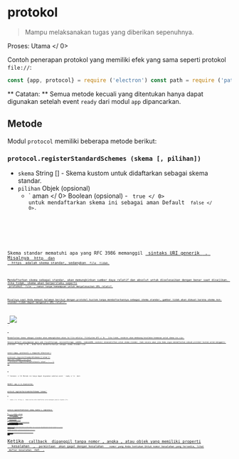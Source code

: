 # protokol

> Mampu melaksanakan tugas yang diberikan sepenuhnya.

Proses:  Utama </ 0></p> 

Contoh penerapan protokol yang memiliki efek yang sama seperti protokol `file://`:

```javascript
const {app, protocol} = require ('electron') const path = require ('path') app.on ('siap', () = & gt; {protocol.registerFileProtocol ('atom', (permintaan, callback) = & gt; {const url = request.url.substr (7) callback ({path: path.normalize (`$ {__ dirname} / $ {url}`)})}, (error) = & gt; {if (error) console.error ('Gagal mendaftar protokol')})})
```

** Catatan: ** Semua metode kecuali yang ditentukan hanya dapat digunakan setelah event ` ready ` dari modul ` app ` dipancarkan.

## Metode

Modul ` protocol ` memiliki beberapa metode berikut:

### `protocol.registerStandardSchemes (skema [, pilihan])`

* ` skema ` String [] - Skema kustom untuk didaftarkan sebagai skema standar.
* `pilihan` Objek (opsional) 
  * ` aman </ 0> Boolean (opsional) - <code> true </ 0> untuk mendaftarkan skema ini sebagai aman Default <code> false </ 0>.</li>
</ul></li>
</ul>

<p>Skema standar mematuhi apa yang RFC 3986 memanggil <a href="https://tools.ietf.org/html/rfc3986#section-3"> sintaks URI generik </ 0> . Misalnya <code> http </ 0> dan
 <code> https </ 0> adalah skema standar, sedangkan <code> file </ 0> tidak.</p>

<p>Mendaftarkan skema sebagai standar, akan memungkinkan sumber daya relatif dan absolut untuk diselesaikan dengan benar saat disajikan. Jika tidak, skema akan berperilaku seperti
 protokol <code> file </ 0> , namun tanpa kemampuan untuk menyelesaikan URL relatif.</p>

<p>Misalnya saat Anda memuat halaman berikut dengan protokol kustom tanpa mendaftarkannya sebagai skema standar, gambar tidak akan dimuat karena skema non-standar tidak dapat mengenali URL relatif:</p>

<pre><code class="html"><body>
  <img src='test.png'>
</body>
`</pre> 
    Mendaftarkan skema sebagai standar akan memungkinkan akses ke file melalui  FileSystem API </ 0> . Jika tidak, renderer akan membuang kesalahan keamanan untuk skema ini.</p> 
    
    Secara default penyimpanan apis web (localStorage, sessionStorage, webSQL, indexedDB, cookies) dinonaktifkan untuk skema standar. Jadi secara umum jika Anda ingin mendaftarkan sebuah protokol kustom untuk mengganti protokol ` http </ 0> , Anda harus mendaftarkannya sebagai skema standar:</p>

<pre><code class="javascript">const {app, protocol} = require('electron')

protocol.registerStandardSchemes(['atom'])
app.on('ready', () => {
  protocol.registerHttpProtocol('atom', '...')
})
`</pre> 
    
    ** Catatan: </ 0> Metode ini hanya dapat digunakan sebelum event ` ready </ 1>  dari 
modul <code> app </ 1> dipancarkan.</p>

<h3><code>protocol.registerServiceWorkerSchemes (skema)`</h3> 
    
    * ` skema </ 0>  String [] - Skema kustom untuk didaftarkan untuk menangani pekerja layanan.</li>
</ul>

<h3><code>protocol.registerFileProtocol (skema, handler [, completion])`</h3> 
      * ` skema </ 0>  String</li>
<li><code>handler` Fungsi 
        * `permintaan` Obyek 
          * ` url </ 0>  String</li>
<li><code>referrer` String
          * ` method </ 0>  String</li>
<li><code>uploadData` [UploadData[]](structures/upload-data.md)
        * `callback` Fungsi 
          * `filePath` String (optional)
      * `penyelesaian` Fungsi (opsional) 
        * ` error </ 0> Kesalahan</li>
</ul></li>
</ul>

<p>Mendaftarkan protokol <code> skema </ 0> yang akan mengirim file sebagai tanggapan. <code> handler </ 0> akan disebut dengan <code> handler (permintaan, callback) </ 0> ketika <code> permintaan </ 0> akan dibuat dengan <code> skema </ 0> . <code> selesai </ 0> akan dipanggil dengan
 <code> completion (null) </ 0> ketika <code> skema </ 0> berhasil didaftarkan atau
 <code> selesai (error) </ 0> ketika gagal</p>

<p>Untuk menangani <code> permintaan </ 0> , panggilan balik <code> </> harus dipanggil dengan jalur file atau objek yang memiliki properti <code> path </ 0> , misalnya <code> callback (filePath) </ 0> atau
 <code> callback ( {path: filePath} ) </ 0> .</p>

<p>Ketika <code> callback </ 0> dipanggil tanpa nomor , angka , atau objek yang memiliki properti
 <code> kesalahan </ 0> , <code> permintaan </ 0> akan gagal dengan kesalahan <code> </ 0>  nomor yang Anda tentukan Untuk nomor kesalahan yang tersedia, lihat
 daftar kesalahan <a href="https://code.google.com/p/chromium/codesearch#chromium/src/net/base/net_error_list.h"> net </ 0> .</p>

<p>Secara default skema <code> </ 0> diperlakukan seperti <code> http: </ 0> , yang diurai berbeda dari protokol yang mengikuti "sintaks URI generik" seperti file <code> : </ 0> , jadi Anda mungkin ingin memanggil <code> protocol.registerStandardSchemes </ 0> agar skema Anda diperlakukan sebagai skema standar.</p>

<h3><code>protocol.registerBufferProtocol (skema, handler [, completion])`</h3> 
          * ` skema </ 0>  String</li>
<li><code>handler` Fungsi 
            * `permintaan` Obyek 
              * ` url </ 0>  String</li>
<li><code>referrer` String
              * ` method </ 0>  String</li>
<li><code> uploadData </ 0>  <a href="structures/upload-data.md"> UploadData [] </ 1></li>
</ul></li>
<li><code>callback` Fungsi 
                * ` penyangga </ 0> ( Buffer | <a href="structures/mime-typed-buffer.md"> MimeTypedBuffer </ 1> ) (opsional)</li>
</ul></li>
</ul></li>
<li><code>penyelesaian` Fungsi (opsional) 
                  * ` error </ 0> Kesalahan</li>
</ul></li>
</ul>

<p>Mendaftarkan protokol <code> skema </ 0> yang akan mengirim <code> Buffer </ 0> sebagai tanggapan.</p>

<p>Penggunaannya sama dengan <code> registerFileProtocol </ 0> , kecuali bahwa <code> callback </ 0> 
harus dipanggil dengan objek <code> Buffer </ 0> atau objek yang memiliki <code> data </ 0> ,
 <code> mimeType </ 0> , dan <code> charset </ 0> .</p>

<p>Example:</p>

<pre><code class="javascript">const {protocol} = require('electron')

protocol.registerBufferProtocol('atom', (request, callback) => {
  callback({mimeType: 'text/html', data: Buffer.from('<h5>Response</h5>')})
}, (error) => {
  if (error) console.error('Failed to register protocol')
})
`</pre> 
                    ### `protocol.registerStringProtocol (skema, handler [, completion])`
                    
                    * ` skema </ 0>  String</li>
<li><code>handler` Fungsi 
                      * `permintaan` Obyek 
                        * ` url </ 0>  String</li>
<li><code>referrer` String
                        * ` method </ 0>  String</li>
<li><code> uploadData </ 0>  <a href="structures/upload-data.md"> UploadData [] </ 1></li>
</ul></li>
<li><code>callback` Fungsi 
                          * `data` String (optional)
                      * `penyelesaian` Fungsi (opsional) 
                        * ` error </ 0> Kesalahan</li>
</ul></li>
</ul>

<p>Mendaftarkan protokol <code> skema </ 0> yang akan mengirim <code> String </ 0> sebagai tanggapan.</p>

<p>Penggunaan adalah sama dengan <code> registerFileProtocol </ 0> , kecuali bahwa <code> callback </ 0> 
harus disebut dengan baik <code> String </ 0> atau sebuah benda yang memiliki <code> Data </ 0> ,
 <code> mimeType </ 0> , dan <code> charset </ 0> .</p>

<h3><code>protocol.registerHttpProtocol (skema, handler [, completion])`</h3> 
                          * ` skema </ 0>  String</li>
<li><code>handler` Fungsi 
                            * `permintaan` Obyek 
                              * ` url </ 0>  String</li>
<li><code>referrer` String
                              * ` method </ 0>  String</li>
<li><code> uploadData </ 0>  <a href="structures/upload-data.md"> UploadData [] </ 1></li>
</ul></li>
<li><code>callback` Fungsi 
                                * `redirectRequest` Obyek 
                                  * ` url </ 0>  String</li>
<li><code> method </ 0>  String</li>
<li><code>session` Object (optional)
                                  * `uploadData` Objek (opsional) 
                                    * `contentType` String - jenis konten MIME.
                                    * `data` String - Content to be sent.
                            * `penyelesaian` Fungsi (opsional) 
                              * ` error </ 0> Kesalahan</li>
</ul></li>
</ul>

<p>Mendaftarkan protokol <code>skema` yang akan mengirim permintaan HTTP sebagai tanggapan.</p> 
                                Penggunaannya sama dengan ` registerFileProtocol`, kecuali bahwa `callback` harus dipanggil dengan objek ` redirectRequest` yang memiliki `url`, ` method `, `rujukan `, `uploadData` dan`sesi`.
                                
                                Secara default permintaan HTTP akan menggunakan kembali sesi saat ini. Jika Anda menginginkan meminta untuk memiliki sesi yang berbeda Anda harus menetapkan `sesi`ke`null`.
                                
                                Agar POST meminta objek `uploadData` harus disediakan.
                                
                                ### `protocol.unregisterProtocol(scheme[, completion])`
                                
                                * ` skema </ 0>  String</li>
<li><code>penyelesaian` Fungsi (opsional) 
                                  * ` error </ 0> Kesalahan</li>
</ul></li>
</ul>

<p>Unregisters protokol kustom <code>skema`.</p> 
                                    ### `protocol.isProtocolHandled(scheme, callback)`
                                    
                                    * ` skema </ 0>  String</li>
<li><code>callback` Fungsi 
                                      * ` error </ 0> Kesalahan</li>
</ul></li>
</ul>

<p>The<code>callback ` akan dipanggil dengan boolean yang menunjukkan apakah ada sudah menjadi handler untuk skema ``.</p> 
                                        ### `protocol.interceptFileProtocol(skema, handler[,completion])`
                                        
                                        * ` skema </ 0>  String</li>
<li><code>handler` Fungsi 
                                          * `permintaan` Obyek 
                                            * ` url </ 0>  String</li>
<li><code>referrer` String
                                            * ` method </ 0>  String</li>
<li><code>uploadData` [UploadData[]](structures/upload-data.md)
                                          * `callback` Fungsi 
                                            * `filePath` String
                                        * `penyelesaian` Fungsi (opsional) 
                                          * ` error </ 0> Kesalahan</li>
</ul></li>
</ul>

<p>Sisipkan <code>skema` dan gunakan ` handler ` sebagai penangan baru protokol yang mengirimkan file sebagai tanggapan.</p> 
                                            ### `protocol.interceptStringProtocol(scheme, handler[, completion])`
                                            
                                            * ` skema </ 0>  String</li>
<li><code>handler` Fungsi 
                                              * `permintaan` Obyek 
                                                * ` url </ 0>  String</li>
<li><code>referrer` String
                                                * ` method </ 0>  String</li>
<li><code>uploadData` [UploadData[]](structures/upload-data.md)
                                              * `callback` Fungsi 
                                                * `data` String (optional)
                                            * `penyelesaian` Fungsi (opsional) 
                                              * ` error </ 0> Kesalahan</li>
</ul></li>
</ul>

<p>Sisipkan <code>skema` dan gunakan `handler` sebagai penangan baru protokol yang mengirim `String` sebagai tanggapan.</p> 
                                                ### `protocol.interceptBufferProtocol(scheme, handler[, completion])`
                                                
                                                * ` skema </ 0>  String</li>
<li><code>handler` Fungsi 
                                                  * `permintaan` Obyek 
                                                    * ` url </ 0>  String</li>
<li><code>referrer` String
                                                    * ` method </ 0>  String</li>
<li><code>uploadData` [UploadData[]](structures/upload-data.md)
                                                  * `callback` Fungsi 
                                                    * `buffer` Buffer (optional)
                                                * `penyelesaian` Fungsi (opsional) 
                                                  * ` error </ 0> Kesalahan</li>
</ul></li>
</ul>

<p>Sisipkan <code>skema` dan gunakan <0 handler</code> sebagai penangan baru protokol yang mengirimkan `Buffer` sebagai tanggapan.</p> 
                                                    ### `protocol.interceptHttpProtocol(scheme, handler[, completion])`
                                                    
                                                    * ` skema </ 0>  String</li>
<li><code>handler` Fungsi 
                                                      * `permintaan` Obyek 
                                                        * ` url </ 0>  String</li>
<li><code>referrer` String
                                                        * ` method </ 0>  String</li>
<li><code>uploadData` [UploadData[]](structures/upload-data.md)
                                                      * `callback` Fungsi 
                                                        * `redirectRequest` Obyek 
                                                          * ` url </ 0>  String</li>
<li><code> method </ 0>  String</li>
<li><code> sesi </ 0> Objek (opsional)</li>
<li><code>uploadData` Objek (opsional) 
                                                            * ` contentType </ 0>  String - jenis konten MIME.</li>
<li><code> data </ 0>  String - Konten yang akan dikirim</li>
</ul></li>
</ul></li>
</ul></li>
</ul></li>
<li><code>penyelesaian` Fungsi (opsional) 
                                                              * ` error </ 0> Kesalahan</li>
</ul></li>
</ul>

<p>Sisipkan <code> skema </ 0> dan gunakan <code> handler </ 0> sebagai penangan baru protokol yang mengirimkan permintaan HTTP baru sebagai tanggapan.</p>

<h3><code>protocol.uninterceptProtocol (skema [, penyelesaian])`</h3> 
                                                                * ` skema </ 0>  String</li>
<li><code>penyelesaian` Fungsi (opsional) 
                                                                  *  error </ 0> Kesalahan</li>
</ul></li>
</ul>

<p>Hapus interceptor dipasang untuk <code> skema </ 0> dan mengembalikan handler aslinya.</p>